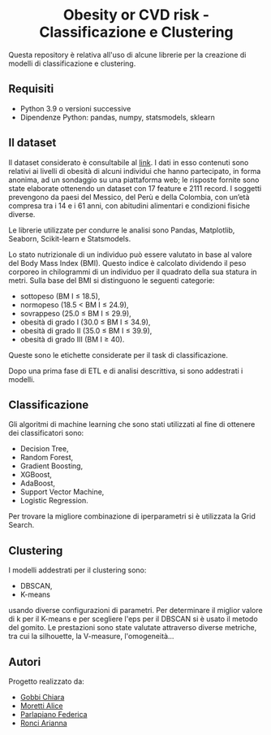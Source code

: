 <h1 align="center"> Obesity or CVD risk - Classificazione e Clustering </h1>

Questa repository è relativa all'uso di alcune librerie per la creazione di modelli di classificazione e clustering.

## Requisiti
* Python 3.9 o versioni successive
* Dipendenze Python: pandas, numpy, statsmodels, sklearn


## Il dataset

Il dataset considerato è consultabile al [link](https://www.kaggle.com/datasets/aravindpcoder/obesity-or-cvd-risk-classifyregressorcluster/data). 
I dati in esso contenuti sono relativi ai livelli di obesità di alcuni individui che hanno partecipato, in forma anonima, ad un sondaggio su una piattaforma web; le risposte fornite sono state elaborate ottenendo un dataset con 17 feature e 2111 record. I soggetti prevengono da paesi del Messico, del Perù e della Colombia, con un’età compresa tra i 14 e i 61 anni, con abitudini alimentari e condizioni fisiche diverse.

Le librerie utilizzate per condurre le analisi sono Pandas, Matplotlib, Seaborn, Scikit-learn e Statsmodels.

Lo stato nutrizionale di un individuo può essere valutato in base al valore del Body Mass Index (BMI). Questo indice è calcolato dividendo il peso corporeo in chilogrammi di un individuo per il quadrato della sua statura in
metri. Sulla base del BMI si distinguono le seguenti categorie:
* sottopeso (BM I ≤ 18.5),
* normopeso (18.5 < BM I ≤ 24.9),
* sovrappeso (25.0 ≤ BM I ≤ 29.9),
* obesità di grado I (30.0 ≤ BM I ≤ 34.9),
* obesità di grado II (35.0 ≤ BM I ≤ 39.9),
* obesità di grado III (BM I ≥ 40).

Queste sono le etichette considerate per il task di classificazione.

Dopo una prima fase di ETL e di analisi descrittiva, si sono addestrati i modelli.

## Classificazione

Gli algoritmi di machine learning che sono stati utilizzati al fine di ottenere dei classificatori sono:
* Decision Tree,
* Random Forest,
* Gradient Boosting,
* XGBoost,
* AdaBoost,
* Support Vector Machine,
* Logistic Regression.

Per trovare la migliore combinazione di iperparametri si è utilizzata la Grid Search.

## Clustering

I modelli addestrati per il clustering sono:
* DBSCAN,
* K-means

usando diverse configurazioni di parametri.
Per determinare il miglior valore di k per il K-means e per scegliere l'eps per il DBSCAN si è usato il metodo del gomito.
Le prestazioni sono state valutate attraverso diverse metriche, tra cui la silhouette, la V-measure, l'omogeneità...

## Autori
Progetto realizzato da:
- [Gobbi Chiara](https://github.com/chiaragii)
- [Moretti Alice](https://github.com/AliceMoretti00)
- [Parlapiano Federica](https://github.com/FedericaParlapiano)
- [Ronci Arianna](https://github.com/AriannaRonci)
